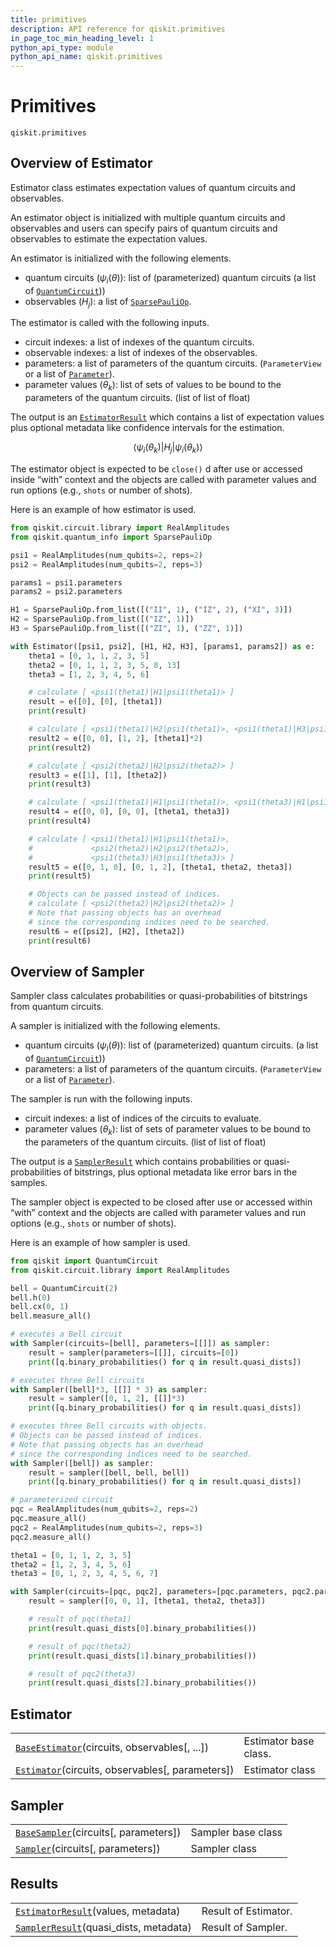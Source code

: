 ```yaml
---
title: primitives
description: API reference for qiskit.primitives
in_page_toc_min_heading_level: 1
python_api_type: module
python_api_name: qiskit.primitives
---
```


<span id="module-qiskit.primitives" />

<span id="qiskit-primitives" />

<span id="primitives-qiskit-primitives" />

# Primitives

<span id="module-qiskit.primitives" />

`qiskit.primitives`

## Overview of Estimator

Estimator class estimates expectation values of quantum circuits and observables.

An estimator object is initialized with multiple quantum circuits and observables and users can specify pairs of quantum circuits and observables to estimate the expectation values.

An estimator is initialized with the following elements.

*   quantum circuits ($\psi_i(\theta)$): list of (parameterized) quantum circuits (a list of [`QuantumCircuit`](qiskit.circuit.QuantumCircuit "qiskit.circuit.QuantumCircuit")))
*   observables ($H_j$): a list of [`SparsePauliOp`](qiskit.quantum_info.SparsePauliOp "qiskit.quantum_info.SparsePauliOp").

The estimator is called with the following inputs.

*   circuit indexes: a list of indexes of the quantum circuits.
*   observable indexes: a list of indexes of the observables.
*   parameters: a list of parameters of the quantum circuits. (`ParameterView` or a list of [`Parameter`](qiskit.circuit.Parameter "qiskit.circuit.Parameter")).
*   parameter values ($\theta_k$): list of sets of values to be bound to the parameters of the quantum circuits. (list of list of float)

The output is an [`EstimatorResult`](qiskit.primitives.EstimatorResult "qiskit.primitives.EstimatorResult") which contains a list of expectation values plus optional metadata like confidence intervals for the estimation.

$$
\langle\psi_i(\theta_k)\vert H_j\vert \psi_i(\theta_k)\rangle
$$

The estimator object is expected to be `close()` d after use or accessed inside “with” context and the objects are called with parameter values and run options (e.g., `shots` or number of shots).

Here is an example of how estimator is used.

```python
from qiskit.circuit.library import RealAmplitudes
from qiskit.quantum_info import SparsePauliOp

psi1 = RealAmplitudes(num_qubits=2, reps=2)
psi2 = RealAmplitudes(num_qubits=2, reps=3)

params1 = psi1.parameters
params2 = psi2.parameters

H1 = SparsePauliOp.from_list([("II", 1), ("IZ", 2), ("XI", 3)])
H2 = SparsePauliOp.from_list([("IZ", 1)])
H3 = SparsePauliOp.from_list([("ZI", 1), ("ZZ", 1)])

with Estimator([psi1, psi2], [H1, H2, H3], [params1, params2]) as e:
    theta1 = [0, 1, 1, 2, 3, 5]
    theta2 = [0, 1, 1, 2, 3, 5, 8, 13]
    theta3 = [1, 2, 3, 4, 5, 6]

    # calculate [ <psi1(theta1)|H1|psi1(theta1)> ]
    result = e([0], [0], [theta1])
    print(result)

    # calculate [ <psi1(theta1)|H2|psi1(theta1)>, <psi1(theta1)|H3|psi1(theta1)> ]
    result2 = e([0, 0], [1, 2], [theta1]*2)
    print(result2)

    # calculate [ <psi2(theta2)|H2|psi2(theta2)> ]
    result3 = e([1], [1], [theta2])
    print(result3)

    # calculate [ <psi1(theta1)|H1|psi1(theta1)>, <psi1(theta3)|H1|psi1(theta3)> ]
    result4 = e([0, 0], [0, 0], [theta1, theta3])
    print(result4)

    # calculate [ <psi1(theta1)|H1|psi1(theta1)>,
    #             <psi2(theta2)|H2|psi2(theta2)>,
    #             <psi1(theta3)|H3|psi1(theta3)> ]
    result5 = e([0, 1, 0], [0, 1, 2], [theta1, theta2, theta3])
    print(result5)

    # Objects can be passed instead of indices.
    # calculate [ <psi2(theta2)|H2|psi2(theta2)> ]
    # Note that passing objects has an overhead
    # since the corresponding indices need to be searched.
    result6 = e([psi2], [H2], [theta2])
    print(result6)
```

<span id="module-qiskit.primitives.base_sampler" />

## Overview of Sampler

Sampler class calculates probabilities or quasi-probabilities of bitstrings from quantum circuits.

A sampler is initialized with the following elements.

*   quantum circuits ($\psi_i(\theta)$): list of (parameterized) quantum circuits. (a list of [`QuantumCircuit`](qiskit.circuit.QuantumCircuit "qiskit.circuit.QuantumCircuit")))
*   parameters: a list of parameters of the quantum circuits. (`ParameterView` or a list of [`Parameter`](qiskit.circuit.Parameter "qiskit.circuit.Parameter")).

The sampler is run with the following inputs.

*   circuit indexes: a list of indices of the circuits to evaluate.
*   parameter values ($\theta_k$): list of sets of parameter values to be bound to the parameters of the quantum circuits. (list of list of float)

The output is a [`SamplerResult`](qiskit.primitives.SamplerResult "qiskit.primitives.SamplerResult") which contains probabilities or quasi-probabilities of bitstrings, plus optional metadata like error bars in the samples.

The sampler object is expected to be closed after use or accessed within “with” context and the objects are called with parameter values and run options (e.g., `shots` or number of shots).

Here is an example of how sampler is used.

```python
from qiskit import QuantumCircuit
from qiskit.circuit.library import RealAmplitudes

bell = QuantumCircuit(2)
bell.h(0)
bell.cx(0, 1)
bell.measure_all()

# executes a Bell circuit
with Sampler(circuits=[bell], parameters=[[]]) as sampler:
    result = sampler(parameters=[[]], circuits=[0])
    print([q.binary_probabilities() for q in result.quasi_dists])

# executes three Bell circuits
with Sampler([bell]*3, [[]] * 3) as sampler:
    result = sampler([0, 1, 2], [[]]*3)
    print([q.binary_probabilities() for q in result.quasi_dists])

# executes three Bell circuits with objects.
# Objects can be passed instead of indices.
# Note that passing objects has an overhead
# since the corresponding indices need to be searched.
with Sampler([bell]) as sampler:
    result = sampler([bell, bell, bell])
    print([q.binary_probabilities() for q in result.quasi_dists])

# parameterized circuit
pqc = RealAmplitudes(num_qubits=2, reps=2)
pqc.measure_all()
pqc2 = RealAmplitudes(num_qubits=2, reps=3)
pqc2.measure_all()

theta1 = [0, 1, 1, 2, 3, 5]
theta2 = [1, 2, 3, 4, 5, 6]
theta3 = [0, 1, 2, 3, 4, 5, 6, 7]

with Sampler(circuits=[pqc, pqc2], parameters=[pqc.parameters, pqc2.parameters]) as sampler:
    result = sampler([0, 0, 1], [theta1, theta2, theta3])

    # result of pqc(theta1)
    print(result.quasi_dists[0].binary_probabilities())

    # result of pqc(theta2)
    print(result.quasi_dists[1].binary_probabilities())

    # result of pqc2(theta3)
    print(result.quasi_dists[2].binary_probabilities())
```

## Estimator

|                                                                                                                     |                       |
| ------------------------------------------------------------------------------------------------------------------- | --------------------- |
| [`BaseEstimator`](qiskit.primitives.BaseEstimator "qiskit.primitives.BaseEstimator")(circuits, observables\[, ...]) | Estimator base class. |
| [`Estimator`](qiskit.primitives.Estimator "qiskit.primitives.Estimator")(circuits, observables\[, parameters])      | Estimator class       |

## Sampler

|                                                                                                         |                    |
| ------------------------------------------------------------------------------------------------------- | ------------------ |
| [`BaseSampler`](qiskit.primitives.BaseSampler "qiskit.primitives.BaseSampler")(circuits\[, parameters]) | Sampler base class |
| [`Sampler`](qiskit.primitives.Sampler "qiskit.primitives.Sampler")(circuits\[, parameters])             | Sampler class      |

## Results

|                                                                                                              |                      |
| ------------------------------------------------------------------------------------------------------------ | -------------------- |
| [`EstimatorResult`](qiskit.primitives.EstimatorResult "qiskit.primitives.EstimatorResult")(values, metadata) | Result of Estimator. |
| [`SamplerResult`](qiskit.primitives.SamplerResult "qiskit.primitives.SamplerResult")(quasi\_dists, metadata) | Result of Sampler.   |

